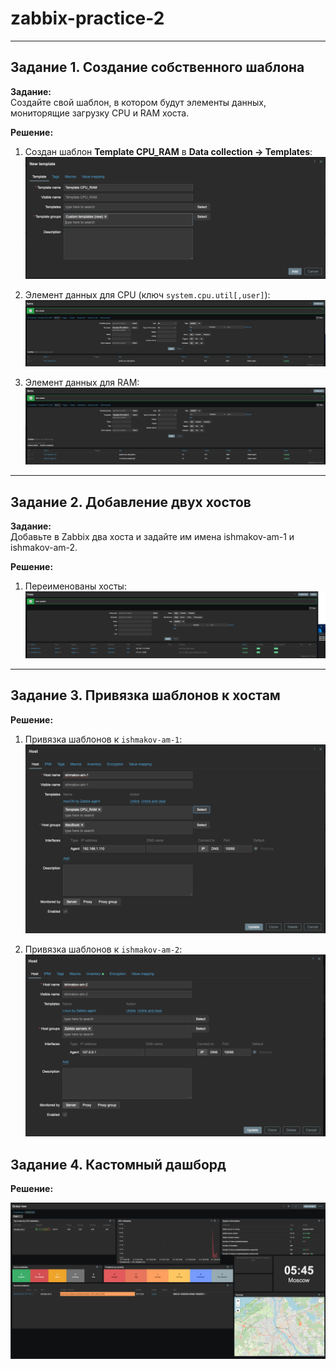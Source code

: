 # zabbix-practice-2

---

## Задание 1. Создание собственного шаблона

**Задание:**  
Создайте свой шаблон, в котором будут элементы данных, мониторящие загрузку CPU и RAM хоста.

**Решение:**

1. Создан шаблон **Template CPU_RAM** в **Data collection → Templates**:  
   ![Template CPU_RAM](screenshots/template-cpu-ram.png)

2. Элемент данных для CPU (ключ `system.cpu.util[,user]`):
   ![Item CPU](screenshots/item-cpu.png)

3. Элемент данных для RAM:
   ![Item RAM](screenshots/item-ram.png)

---

## Задание 2. Добавление двух хостов

**Задание:**  
Добавьте в Zabbix два хоста и задайте им имена ishmakov-am-1 и ishmakov-am-2.

**Решение:**
1. Переименованы хосты:
   ![Hosts Names](screenshots/hosts-names.png)

---

## Задание 3. Привязка шаблонов к хостам

**Решение:**

1. Привязка шаблонов к `ishmakov-am-1`:  
   ![Bindings 1](screenshots/hosts-bindings-1.png)

2. Привязка шаблонов к `ishmakov-am-2`:  
   ![Bindings 2](screenshots/hosts-bindings-2.png)

## Задание 4. Кастомный дашборд

**Решение:**

![Dashboard](screenshots/dashboard-4.png)
